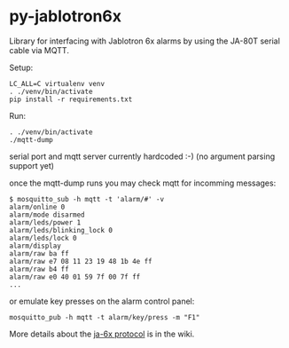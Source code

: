 # py-jablotron6x
Library for interfacing with Jablotron 6x alarms by using the JA-80T serial cable
via MQTT.

Setup:

```
LC_ALL=C virtualenv venv
. ./venv/bin/activate
pip install -r requirements.txt
```

Run:

```
. ./venv/bin/activate
./mqtt-dump
```
serial port and mqtt server currently hardcoded :-) (no argument parsing support yet)

once the mqtt-dump runs you may check mqtt for incomming messages:

```
$ mosquitto_sub -h mqtt -t 'alarm/#' -v 
alarm/online 0
alarm/mode disarmed
alarm/leds/power 1
alarm/leds/blinking_lock 0
alarm/leds/lock 0
alarm/display   
alarm/raw ba ff
alarm/raw e7 08 11 23 19 48 1b 4e ff
alarm/raw b4 ff
alarm/raw e0 40 01 59 7f 00 7f ff
...
```

or emulate key presses on the alarm control panel:

```
mosquitto_pub -h mqtt -t alarm/key/press -m "F1"
```


More details about the [ja-6x protocol](https://github.com/pezinek/py-jablotron6x/wiki/Protocol) is in the wiki.
